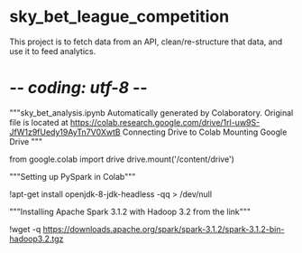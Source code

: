 # sky_bet_league_competition
This project is to fetch data from an API, clean/re-structure that data, and use it to feed analytics.

# -*- coding: utf-8 -*-
"""sky_bet_analysis.ipynb
Automatically generated by Colaboratory.
Original file is located at
    https://colab.research.google.com/drive/1rl-uw9S-JfW1z9fUedy19AyTn7V0XwtB
Connecting Drive to Colab
Mounting Google Drive
"""

from google.colab import drive
drive.mount('/content/drive')

"""Setting up PySpark in Colab"""

!apt-get install openjdk-8-jdk-headless -qq > /dev/null

"""Installing Apache Spark 3.1.2 with Hadoop 3.2 from the link"""

!wget -q https://downloads.apache.org/spark/spark-3.1.2/spark-3.1.2-bin-hadoop3.2.tgz